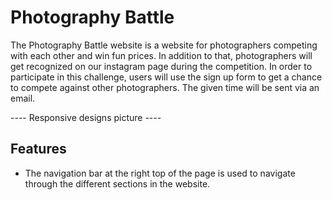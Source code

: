 # Photography Battle
The Photography Battle website is a website for photographers competing with each other and win fun prices. In addition to that, photographers will get recognized on our instagram page during the competition.
In order to participate in this challenge, users will use the sign up form to get a chance to compete against other photographers. The given time will be sent via an email.

---- Responsive designs picture ----

## Features

* The navigation bar at the right top of the page is used to navigate through the different sections in the website.